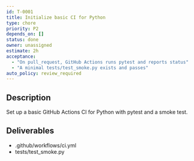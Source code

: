 ```yaml
---
id: T-0001
title: Initialize basic CI for Python
type: chore
priority: P2
depends_on: []
status: done
owner: unassigned
estimate: 2h
acceptance:
  - "On pull_request, GitHub Actions runs pytest and reports status"
  - "A minimal tests/test_smoke.py exists and passes"
auto_policy: review_required
---
```


## Description
Set up a basic GitHub Actions CI for Python with pytest and a smoke test.

## Deliverables
- .github/workflows/ci.yml
- tests/test_smoke.py
